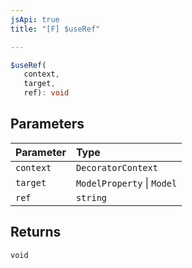 ```yaml
---
jsApi: true
title: "[F] $useRef"

---
```

```ts
$useRef(
   context, 
   target, 
   ref): void
```

## Parameters

| Parameter | Type |
| :------ | :------ |
| `context` | `DecoratorContext` |
| `target` | `ModelProperty` \| `Model` |
| `ref` | `string` |

## Returns

`void`
